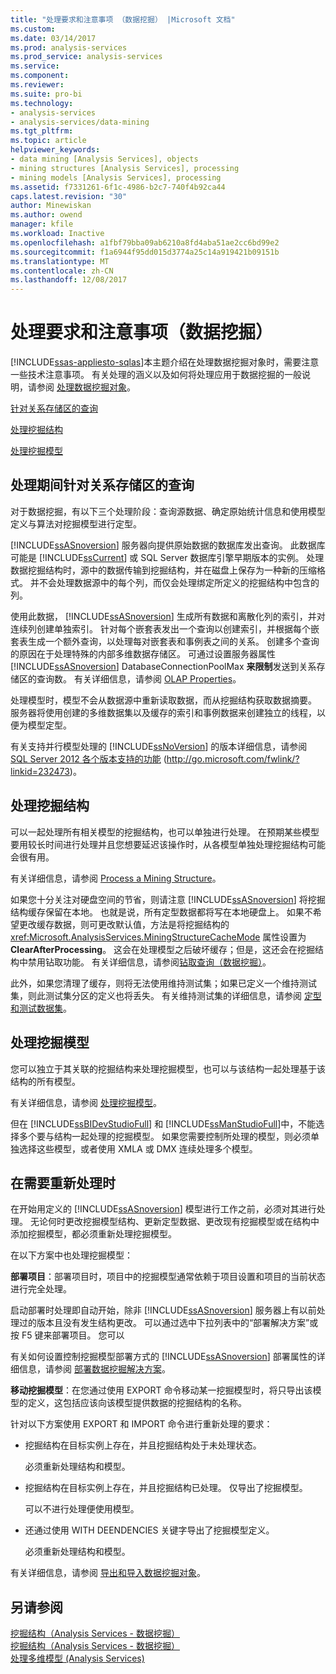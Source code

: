 ```yaml
---
title: "处理要求和注意事项 （数据挖掘） |Microsoft 文档"
ms.custom: 
ms.date: 03/14/2017
ms.prod: analysis-services
ms.prod_service: analysis-services
ms.service: 
ms.component: 
ms.reviewer: 
ms.suite: pro-bi
ms.technology:
- analysis-services
- analysis-services/data-mining
ms.tgt_pltfrm: 
ms.topic: article
helpviewer_keywords:
- data mining [Analysis Services], objects
- mining structures [Analysis Services], processing
- mining models [Analysis Services], processing
ms.assetid: f7331261-6f1c-4986-b2c7-740f4b92ca44
caps.latest.revision: "30"
author: Minewiskan
ms.author: owend
manager: kfile
ms.workload: Inactive
ms.openlocfilehash: a1fbf79bba09ab6210a8fd4aba51ae2cc6bd99e2
ms.sourcegitcommit: f1a6944f95dd015d3774a25c14a919421b09151b
ms.translationtype: MT
ms.contentlocale: zh-CN
ms.lasthandoff: 12/08/2017
---
```

# <a name="processing-requirements-and-considerations-data-mining"></a>处理要求和注意事项（数据挖掘）
[!INCLUDE[ssas-appliesto-sqlas](../../includes/ssas-appliesto-sqlas.md)]本主题介绍在处理数据挖掘对象时，需要注意一些技术注意事项。 有关处理的涵义以及如何将处理应用于数据挖掘的一般说明，请参阅 [处理数据挖掘对象](../../analysis-services/data-mining/processing-data-mining-objects.md)。  
  
 [针对关系存储区的查询](#bkmk_QueryReqs)  
  
 [处理挖掘结构](#bkmk_ProcessStructures)  
  
 [处理挖掘模型](#bkmk_ProcessModels)  
  
##  <a name="bkmk_QueryReqs"></a> 处理期间针对关系存储区的查询  
 对于数据挖掘，有以下三个处理阶段：查询源数据、确定原始统计信息和使用模型定义与算法对挖掘模型进行定型。  
  
 [!INCLUDE[ssASnoversion](../../includes/ssasnoversion-md.md)] 服务器向提供原始数据的数据库发出查询。 此数据库可能是 [!INCLUDE[ssCurrent](../../includes/sscurrent-md.md)] 或 SQL Server 数据库引擎早期版本的实例。 处理数据挖掘结构时，源中的数据传输到挖掘结构，并在磁盘上保存为一种新的压缩格式。 并不会处理数据源中的每个列，而仅会处理绑定所定义的挖掘结构中包含的列。  
  
 使用此数据， [!INCLUDE[ssASnoversion](../../includes/ssasnoversion-md.md)] 生成所有数据和离散化列的索引，并对连续列创建单独索引。 针对每个嵌套表发出一个查询以创建索引，并根据每个嵌套表生成一个额外查询，以处理每对嵌套表和事例表之间的关系。 创建多个查询的原因在于处理特殊的内部多维数据存储区。 可通过设置服务器属性 [!INCLUDE[ssASnoversion](../../includes/ssasnoversion-md.md)] DatabaseConnectionPoolMax **来限制**发送到关系存储区的查询数。 有关详细信息，请参阅 [OLAP Properties](../../analysis-services/server-properties/olap-properties.md)。  
  
 处理模型时，模型不会从数据源中重新读取数据，而从挖掘结构获取数据摘要。 服务器将使用创建的多维数据集以及缓存的索引和事例数据来创建独立的线程，以便为模型定型。  
  
 有关支持并行模型处理的 [!INCLUDE[ssNoVersion](../../includes/ssnoversion-md.md)] 的版本详细信息，请参阅 [SQL Server 2012 各个版本支持的功能](http://go.microsoft.com/fwlink/?linkid=232473) (http://go.microsoft.com/fwlink/?linkid=232473)。  
  
##  <a name="bkmk_ProcessStructures"></a> 处理挖掘结构  
 可以一起处理所有相关模型的挖掘结构，也可以单独进行处理。 在预期某些模型要用较长时间进行处理并且您想要延迟该操作时，从各模型单独处理挖掘结构可能会很有用。  
  
 有关详细信息，请参阅 [Process a Mining Structure](../../analysis-services/data-mining/process-a-mining-structure.md)。  
  
 如果您十分关注对硬盘空间的节省，则请注意 [!INCLUDE[ssASnoversion](../../includes/ssasnoversion-md.md)] 将挖掘结构缓存保留在本地。 也就是说，所有定型数据都将写在本地硬盘上。 如果不希望更改缓存数据，则可更改默认值，方法是将挖掘结构的 <xref:Microsoft.AnalysisServices.MiningStructureCacheMode> 属性设置为 **ClearAfterProcessing**。 这会在处理模型之后破坏缓存；但是，这还会在挖掘结构中禁用钻取功能。 有关详细信息，请参阅[钻取查询（数据挖掘）](../../analysis-services/data-mining/drillthrough-queries-data-mining.md)。  
  
 此外，如果您清理了缓存，则将无法使用维持测试集；如果已定义一个维持测试集，则此测试集分区的定义也将丢失。 有关维持测试集的详细信息，请参阅 [定型和测试数据集](../../analysis-services/data-mining/training-and-testing-data-sets.md)。  
  
##  <a name="bkmk_ProcessModels"></a> 处理挖掘模型  
 您可以独立于其关联的挖掘结构来处理挖掘模型，也可以与该结构一起处理基于该结构的所有模型。  
  
 有关详细信息，请参阅 [处理挖掘模型](../../analysis-services/data-mining/process-a-mining-model.md)。  
  
 但在 [!INCLUDE[ssBIDevStudioFull](../../includes/ssbidevstudiofull-md.md)] 和 [!INCLUDE[ssManStudioFull](../../includes/ssmanstudiofull-md.md)]中，不能选择多个要与结构一起处理的挖掘模型。 如果您需要控制所处理的模型，则必须单独选择这些模型，或者使用 XMLA 或 DMX 连续处理多个模型。  
  
## <a name="when-reprocessing-is-required"></a>在需要重新处理时  
 在开始用定义的 [!INCLUDE[ssASnoversion](../../includes/ssasnoversion-md.md)] 模型进行工作之前，必须对其进行处理。 无论何时更改挖掘模型结构、更新定型数据、更改现有挖掘模型或在结构中添加挖掘模型，都必须重新处理挖掘模型。  
  
 在以下方案中也处理挖掘模型：  
  
 **部署项目**：部署项目时，项目中的挖掘模型通常依赖于项目设置和项目的当前状态进行完全处理。  
  
 启动部署时处理即自动开始，除非 [!INCLUDE[ssASnoversion](../../includes/ssasnoversion-md.md)] 服务器上有以前处理过的版本且没有发生结构更改。 可以通过选中下拉列表中的“部署解决方案”或按 F5 键来部署项目。 您可以  
  
 有关如何设置控制挖掘模型部署方式的 [!INCLUDE[ssASnoversion](../../includes/ssasnoversion-md.md)] 部署属性的详细信息，请参阅 [部署数据挖掘解决方案](../../analysis-services/data-mining/deployment-of-data-mining-solutions.md)。  
  
 **移动挖掘模型**：在您通过使用 EXPORT 命令移动某一挖掘模型时，将只导出该模型的定义，这包括应该向该模型提供数据的挖掘结构的名称。  
  
 针对以下方案使用 EXPORT 和 IMPORT 命令进行重新处理的要求：  
  
-   挖掘结构在目标实例上存在，并且挖掘结构处于未处理状态。  
  
     必须重新处理结构和模型。  
  
-   挖掘结构在目标实例上存在，并且挖掘结构已处理。 仅导出了挖掘模型。  
  
     可以不进行处理便使用模型。  
  
-   还通过使用 WITH DEENDENCIES 关键字导出了挖掘模型定义。  
  
     必须重新处理结构和模型。  
  
 有关详细信息，请参阅 [导出和导入数据挖掘对象](../../analysis-services/data-mining/export-and-import-data-mining-objects.md)。  
  
## <a name="see-also"></a>另请参阅  
 [挖掘结构（Analysis Services - 数据挖掘）](../../analysis-services/data-mining/mining-structures-analysis-services-data-mining.md)   
 [挖掘结构（Analysis Services - 数据挖掘）](../../analysis-services/data-mining/mining-structures-analysis-services-data-mining.md)   
 [处理多维模型 (Analysis Services)](../../analysis-services/multidimensional-models/processing-a-multidimensional-model-analysis-services.md)  
  
  
